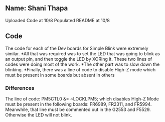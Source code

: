 ## Name: Shani Thapa 
Uploaded Code at 10/8
Populated README at 10/8

## Code 
The code for each of the Dev boards for Simple Blink were extremely similar. 
*All that was required was to set the LED that was going to blink as an output pin, and then toggle the LED by XORing it. These two lines of codes were doing most of the work. *The other part was to slow down the blinking. 
*Finally, there was a line of code to disable High-Z mode which must be present in some boards but absent in others

### Differences
The line of code: PM5CTL0 &= ~LOCKLPM5; which disables High-Z Mode must be present in the following boards: FR6989, FR2311, and FR5994. Meanwhile, that line must be commented out in the G2553 and F5529. Otherwise the LED will not blink.  